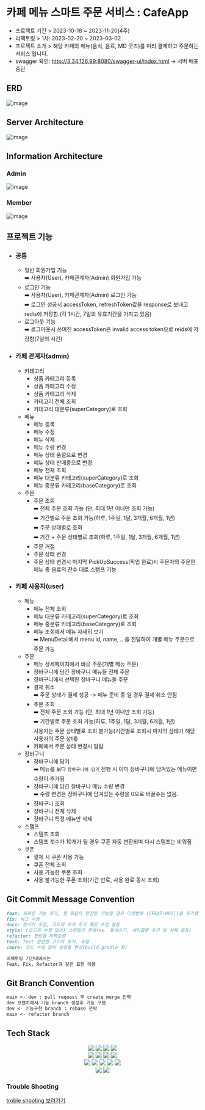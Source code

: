 # 카페 메뉴 스마트 주문 서비스 : CafeApp
* 프로젝트 기간 > 2023-10-18 ~ 2023-11-20(4주)
* 리팩토링 > 1차: 2023-02-20 ~ 2023-03-02
* 프로젝트 소개 > 해당 카페의 메뉴(음식, 음료, MD 굿즈)를 미리 결제하고 주문하는 서비스 입니다.
* swagger 확인: http://3.34.126.99:8080/swagger-ui/index.html -> 서버 배포 중단

## ERD
![image](https://github.com/HanSeulChung/CafeApp/assets/94779505/9cfd7385-8cbb-4717-b1d7-f805cd96a798)

## Server Architecture
![image](https://github.com/HanSeulChung/CafeApp/assets/94779505/64d3070b-81fe-4df1-a738-cd3a05255272)

## Information Architecture
### Admin
![image](https://github.com/HanSeulChung/CafeApp/assets/94779505/6a171281-d02e-4a6e-9c93-8e06a3199e31)

### Member
![image](https://github.com/HanSeulChung/CafeApp/assets/94779505/d7dfd416-3f6a-41c0-a14a-1a16c11ba520)

## 프로젝트 기능
* ### **공통**
  * 일반 회원가입 기능<br>
    ➡️ 사용자(User), 카페관계자(Admin) 회원가입 가능<br>
  * 로그인 기능<br>
    ➡️ 사용자(User), 카페관계자(Admin) 로그인 가능<br>
    ➡️ 로그인 성공시 accessToken, refreshToken값을 response로 보내고 redis에 저장함.(각 1시간, 7일의 유효기간을 가지고 있음)<br>
  * 로그아웃 기능<br>
     ➡️ 로그아웃시 쓰여진 accessToken은 invalid access token으로 reids에 저장함(7일의 시간)

* ### **카페 관계자(admin)**
  * 카테고리 
    * 상품 카테고리 등록
    * 상품 카테고리 수정
    * 상품 카테고리 삭제
    * 카테고리 전체 조회
    * 카테고리 대분류(superCategory)로 조회
  * 메뉴
    * 메뉴 등록
    * 메뉴 수정
    * 메뉴 삭제
    * 메뉴 수량 변경
    * 메뉴 상태 품절으로 변경
    * 메뉴 상태 판매중으로 변경
    * 메뉴 전체 조회
    * 메뉴 대분류 카테고리(superCategory)로 조회
    * 메뉴 중분류 카테고리(baseCategory)로 조회
  * 주문
    * 주문 조회<br>
    ➡️ 전체 주문 조회 가능 (단, 최대 1년 이내만 조회 가능)<br>
    ➡️ 기간별로 주문 조회 가능(하루, 1주일, 1달, 3개월, 6개월, 1년)<br>
    ➡️ 주문 상태별로 조회<br>
    ➡️ 기간 + 주문 상태별로 조회(하루, 1주일, 1달, 3개월, 6개월, 1년)<br>
    * 주문 거절
    * 주문 상태 변경
    * 주문 상태 변경시 마지막 PickUpSuccess(픽업 완료)시 주문자의 주문한 메뉴 중 음료의 잔수 대로 스탬프 기능
*  ### **카페 사용자(user)**
   * 메뉴
     * 메뉴 전체 조회
     * 메뉴 대분류 카테고리(superCategory)로 조회
     * 메뉴 중분류 카테고리(baseCategory)로 조회
     * 메뉴 조회에서 메뉴 자세히 보기<br>
       ➡️ MenuDetail에서 menu id, name, .. 을 전달하여 개별 메뉴 주문으로 주문 가능
   * 주문
     * 메뉴 상세페이지에서 바로 주문(개별 메뉴 주문)
     * 장바구니에 담긴 장바구니 메뉴들 전체 주문
     * 장바구니에서 선택한 장바구니 메뉴들 주문
     * 결제 취소<br>
      ➡️ 주문 상태가 결제 성공 -> 메뉴 준비 중 일 경우 결제 취소 안됨
     * 주문 조회<br>
      ➡️ 전체 주문 조회 가능 (단, 최대 1년 이내만 조회 가능)<br>
      ➡️ 기간별로 주문 조회 가능(하루, 1주일, 1달, 3개월, 6개월, 1년)<br>
      사용자는 주문 상태별로 조회 불가능(기간별로 조회시 마지막 상태가 해당 사용자의 주문 상태)
     * 카페에서 주문 상태 변경시 알람
   * 장바구니
     * 장바구니에 담기<br>
       ➡️ 메뉴를 보다 `장바구니에 담기` 진행 시 이미 장바구니에 담겨있는 메뉴이면 수량이 추가됨
     * 장바구니에 담긴 장바구니 메뉴 수량 변경<br>
       ➡️ 수량 변경은 장바구니에 담겨있는 수량을 0으로 바꿀수는 없음. 
     * 장바구니 조회
     * 장바구니 전체 삭제
     * 장바구니 특정 메뉴만 삭제
   * 스탬프
     * 스탬프 조회
     * 스탬프 갯수가 10개가 될 경우 쿠폰 자동 변환되며 다시 스탬프는 비워짐
   * 쿠폰
     * 결제 시 쿠폰 사용 가능
     * 쿠폰 전체 조회
     * 사용 가능한 쿠폰 조회
     * 사용 불가능한 쿠폰 조회(기간 만료, 사용 완료 동시 조회)


## Git Commit Message Convention
```markdown
feat: 새로운 기능 추가, 한 묶음의 완전한 기능일 경우 티켓번호 ([FEAT-001])을 추가했음.
fix: 버그 수정
docs: 문서의 수정, 코드의 주석 추가 혹은 수정 등등
style: (코드의 수정 없이) 스타일만 변경(ex. 들여쓰기, 세미콜론 추가 및 삭제 등등)
refactor: 코드를 리팩토링
test: Test 관련한 코드의 추가, 수정
chore: 코드 수정 없이 설정을 변경(build.gradle 등)

리팩토링 기간내에서는
Feat, Fix, Refactor과 같은 표현 이용
```

## Git Branch Convention
```markdown
main <- dev : pull request 후 create merge 전략
dev 브랜치에서 기능 branch 생성후 기능 구현
dev <- 기능구현 branch : rebase 전략
main <- refactor branch
```

## Tech Stack
<div align=center>
  <img src="https://img.shields.io/badge/IntelliJ_IDEA-000000?style=for-the-badge&logo=intellij-idea&logoColor=white">
  <img src="https://img.shields.io/badge/java-007396?style=for-the-badge&logo=java&logoColor=white">
  <img src="https://img.shields.io/badge/JDK-Oracle_Open_JDK-007396?style=for-the-badge&logo=mariaDB&logoColor=white"> 
  <img src="https://img.shields.io/badge/gradle-02303A?style=for-the-badge&logo=gradle&logoColor=white">
  </br>
  <img src="https://img.shields.io/badge/spring-6DB33F?style=for-the-badge&logo=spring&logoColor=white"> 
  <img src="https://img.shields.io/badge/Spring_Boot-6DB33F?style=for-the-badge&logo=spring&logoColor=white">
  <img src="https://img.shields.io/badge/Spring_Security-6DB33F?style=for-the-badge&logo=spring-security&logoColor=white">
  <img src="https://img.shields.io/badge/Spring_Data_JPA-6DB33?style=for-the-badge&logo=mariaDB&logoColor=white"> 
  </br>
   <img src="https://img.shields.io/badge/mariaDB-003545?style=for-the-badge&logo=mariaDB&logoColor=white">
  <img src="https://img.shields.io/badge/Json_Web_Tokens-000000?style=for-the-badge&logo=json-web-tokens&logoColor=white"> 
  <img src="https://img.shields.io/badge/Lombok-BC4520?style=for-the-badge&logo=lombok&logoColor=white"> 
  <img src="https://img.shields.io/badge/JavaMailSender-FF6347?style=for-the-badge&logo=lombok&logoColor=white"> 
  <img src="https://img.shields.io/badge/Redis-DC382D?style=for-the-badge&logo=redis&logoColor=white&labelColor=black">

  </br>
  <img src="https://img.shields.io/badge/github-181717?style=for-the-badge&logo=github&logoColor=white">
  <img src="https://img.shields.io/badge/git-F05032?style=for-the-badge&logo=git&logoColor=white">
</div>

### Trouble Shooting
[troble shooting 보러가기](https://github.com/HanSeulChung/CafeApp/blob/main/doc/TROUBLE_SHOOTING.md)
